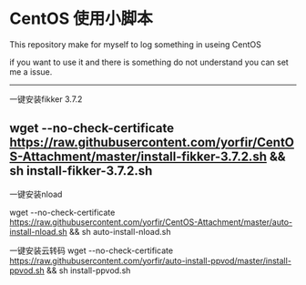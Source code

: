 # CentOS 使用小脚本

This repository make for myself to log something in useing CentOS

if you want to use it and there is something do not understand you can set me a issue.

-----------------------------------------------
一键安装fikker 3.7.2

wget --no-check-certificate https://raw.githubusercontent.com/yorfir/CentOS-Attachment/master/install-fikker-3.7.2.sh && sh install-fikker-3.7.2.sh
----------------------------------------------------
一键安装nload

wget --no-check-certificate https://raw.githubusercontent.com/yorfir/CentOS-Attachment/master/auto-install-nload.sh && sh auto-install-nload.sh

一键安装云转码
wget --no-check-certificate https://raw.githubusercontent.com/yorfir/auto-install-ppvod/master/install-ppvod.sh && sh install-ppvod.sh
